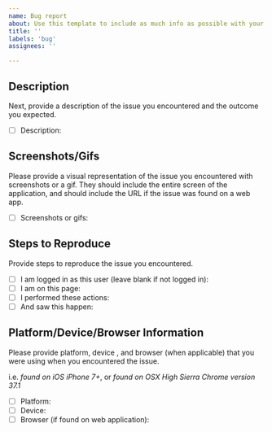 ```yaml
---
name: Bug report
about: Use this template to include as much info as possible with your bug report
title: ''
labels: 'bug'
assignees: ''

---
```


<!-- The issue title should be something like "As a <user> when I <do this> <this happens>" -->

## Description
Next, provide a description of the issue you encountered and the outcome you expected.
- [ ] Description:

## Screenshots/Gifs
Please provide a visual representation of the issue you encountered with screenshots or a gif. They should include the entire screen of the application, and should include the URL if the issue was found on a web app.
- [ ] Screenshots or gifs:

## Steps to Reproduce
Provide steps to reproduce the issue you encountered.

- [ ] I am logged in as this user (leave blank if not logged in):
- [ ] I am on this page:
- [ ] I performed these actions:
- [ ] And saw this happen:

## Platform/Device/Browser Information
Please provide platform, device , and browser (when applicable) that you were using when you encountered the issue.

i.e. *found on iOS iPhone 7+*, or *found on OSX High Sierra Chrome version 37.1*

- [ ] Platform:
- [ ] Device:
- [ ] Browser (if found on web application):
